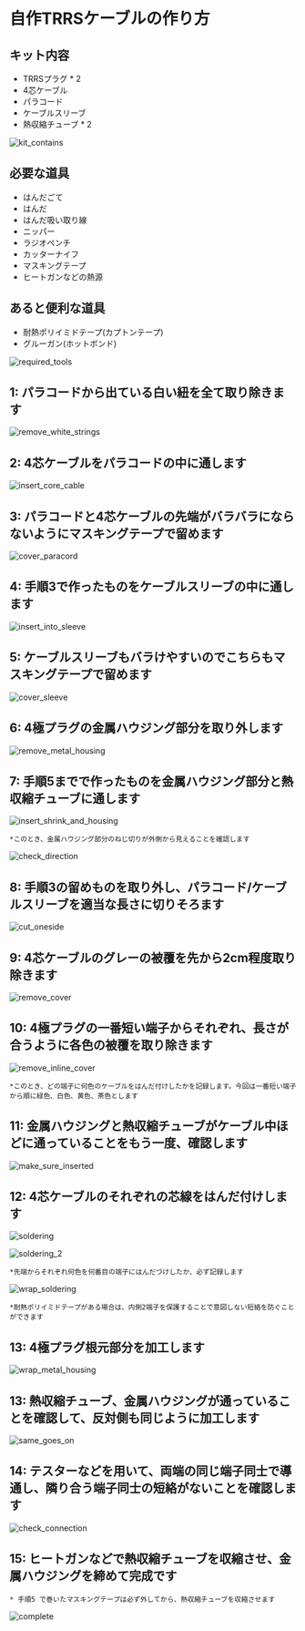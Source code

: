 # 自作TRRSケーブルの作り方

## キット内容
 - TRRSプラグ * 2
 - 4芯ケーブル
 - パラコード
 - ケーブルスリーブ
 - 熱収縮チューブ * 2

![kit_contains](images/IMG_2267.jpg)

## 必要な道具
 - はんだごて
 - はんだ
 - はんだ吸い取り線
 - ニッパー
 - ラジオペンチ
 - カッターナイフ
 - マスキングテープ
 - ヒートガンなどの熱源

## あると便利な道具
 - 耐熱ポリイミドテープ(カプトンテープ)
 - グルーガン(ホットボンド)

![required_tools](images/IMG_2266.jpg)

## 1: パラコードから出ている白い紐を全て取り除きます

![remove_white_strings](images/IMG_2270.jpg)

## 2: 4芯ケーブルをパラコードの中に通します

![insert_core_cable](images/IMG_2271.jpg)

## 3: パラコードと4芯ケーブルの先端がバラバラにならないようにマスキングテープで留めます

![cover_paracord](images/IMG_2103.jpg)

## 4: 手順3で作ったものをケーブルスリーブの中に通します

![insert_into_sleeve](images/IMG_2106.jpg)

## 5: ケーブルスリーブもバラけやすいのでこちらもマスキングテープで留めます

![cover_sleeve](images/IMG_2107.jpg)

## 6: 4極プラグの金属ハウジング部分を取り外します

![remove_metal_housing](images/IMG_2399.jpg)

## 7: 手順5までで作ったものを金属ハウジング部分と熱収縮チューブに通します

![insert_shrink_and_housing](images/IMG_2403.jpg)

	*このとき、金属ハウジング部分のねじ切りが外側から見えることを確認します

![check_direction](images/IMG_2404.jpg)

## 8: 手順3の留めものを取り外し、パラコード/ケーブルスリーブを適当な長さに切りそろます

![cut_oneside](images/IMG_2274.jpg)

## 9: 4芯ケーブルのグレーの被覆を先から2cm程度取り除きます

![remove_cover](images/IMG_2400.jpg)

## 10: 4極プラグの一番短い端子からそれぞれ、長さが合うように各色の被覆を取り除きます

![remove_inline_cover](images/IMG_2401.jpg)

	*このとき、どの端子に何色のケーブルをはんだ付けしたかを記録します。今回は一番短い端子から順に緑色、白色、黄色、茶色とします

## 11: 金属ハウジングと熱収縮チューブがケーブル中ほどに通っていることをもう一度、確認します

![make_sure_inserted](images/IMG_2405.jpg)

## 12: 4芯ケーブルのそれぞれの芯線をはんだ付けします

![soldering](images/IMG_2406.jpg)

![soldering_2](images/IMG_2408.jpg)

	*先端からそれぞれ何色を何番目の端子にはんだづけしたか、必ず記録します

![wrap_soldering](images/IMG_2407.jpg)

	*耐熱ポリイミドテープがある場合は、内側2端子を保護することで意図しない短絡を防ぐことができます

## 13: 4極プラグ根元部分を加工します

![wrap_metal_housing](images/IMG_2409.jpg)

## 13: 熱収縮チューブ、金属ハウジングが通っていることを確認して、反対側も同じように加工します

![same_goes_on](images/IMG_2410.jpg)

## 14: テスターなどを用いて、両端の同じ端子同士で導通し、隣り合う端子同士の短絡がないことを確認します

![check_connection](images/IMG_2411.jpg)

## 15: ヒートガンなどで熱収縮チューブを収縮させ、金属ハウジングを締めて完成です
	* 手順5 で巻いたマスキングテープは必ず外してから、熱収縮チューブを収縮させます

![complete](images/IMG_2413.jpg)
